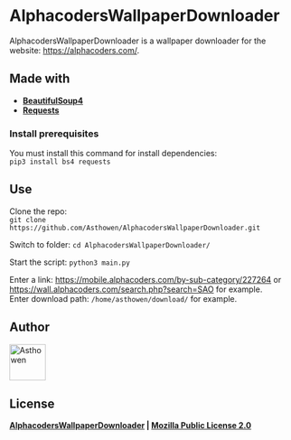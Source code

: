 # AlphacodersWallpaperDownloader
AlphacodersWallpaperDownloader is a wallpaper downloader for the website: https://alphacoders.com/.

## Made with
* [**BeautifulSoup4**](https://pypi.org/project/bs4/)
* [**Requests**](https://pypi.org/project/requests/)

### Install prerequisites
You must install this command for install dependencies: 
<br>
`pip3 install bs4 requests`

## Use
Clone the repo: 
<br>
`git clone https://github.com/Asthowen/AlphacodersWallpaperDownloader.git`

Switch to folder: `cd AlphacodersWallpaperDownloader/`

Start the script: `python3 main.py`

Enter a link: https://mobile.alphacoders.com/by-sub-category/227264 or https://wall.alphacoders.com/search.php?search=SAO for example.
<br>
Enter download path: `/home/asthowen/download/` for example.

## Author
[<img width="64" src="https://avatars3.githubusercontent.com/u/59535754?s=400&u=48aecdd175dd2dd8867ae063f1973b64d298220b&v=4" alt="Asthowen">](https://github.com/Asthowen)

## License
**[AlphacodersWallpaperDownloader](https://github.com/Asthowen/AlphacodersWallpaperDownloader) | [Mozilla Public License 2.0](https://github.com/Asthowen/AlphacodersWallpaperDownloader/blob/main/LICENSE)**